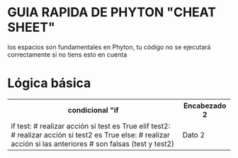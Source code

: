 <h1> GUIA RAPIDA DE PHYTON "CHEAT SHEET" </h1>
<P> los espacios son fundamentales en Phyton, tu código no se ejecutará correctamente si no tiens esto en cuenta </P>
<h1> Lógica básica </h1>
<table><tr><th>condicional "if</th><th>Encabezado 2</th></tr><tr><td>if test:
# realizar acción si test es True
elif test2:
# realizar acción si test2 es True
else:
# realizar acción si las anteriores
# son falsas (test y test2)</td><td>Dato 2</td></tr></table>
